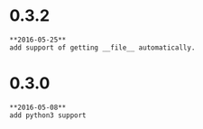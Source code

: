 # 0.3.2
    **2016-05-25**
    add support of getting __file__ automatically.
    
# 0.3.0
    **2016-05-08**
    add python3 support